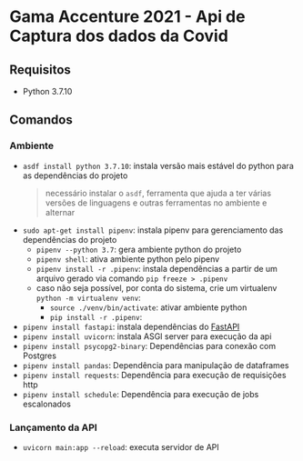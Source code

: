 # Gama Accenture 2021 - Api de Captura dos dados da Covid

## Requisitos

- Python 3.7.10

## Comandos

### Ambiente

- `asdf install python 3.7.10`: instala versão mais estável do python para as dependências do projeto
  > necessário instalar o `asdf`, ferramenta que ajuda a ter várias versões de linguagens e outras ferramentas no ambiente e alternar
- `sudo apt-get install pipenv`: instala pipenv para gerenciamento das dependências do projeto
  - `pipenv --python 3.7`: gera ambiente python do projeto
  - `pipenv shell`: ativa ambiente python pelo pipenv
  - `pipenv install -r .pipenv`: instala dependências a partir de um arquivo gerado via comando `pip freeze > .pipenv`
  - caso não seja possível, por conta do sistema, crie um virtualenv `python -m virtualenv venv`:
    - `source ./venv/bin/activate`: ativar ambiente python
    - `pip install -r .pipenv`:
- `pipenv install fastapi`: instala dependências do [FastAPI](https://fastapi.tiangolo.com/)
- `pipenv install uvicorn`: instala ASGI server para execução da api
- `pipenv install psycopg2-binary`: Dependências para conexão com Postgres
- `pipenv install pandas`: Dependência para manipulação de dataframes
- `pipenv install requests`: Dependência para execução de requisições http
- `pipenv install schedule`: Dependência para execução de jobs escalonados

### Lançamento da API
  
- `uvicorn main:app --reload`: executa servidor de API
